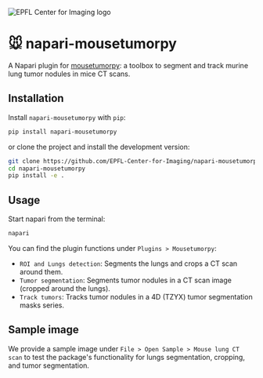 ![EPFL Center for Imaging logo](https://imaging.epfl.ch/resources/logo-for-gitlab.svg)
# 🐭 napari-mousetumorpy

A Napari plugin for [mousetumorpy](https://github.com/EPFL-Center-for-Imaging/mousetumorpy.git): a toolbox to segment and track murine lung tumor nodules in mice CT scans.

## Installation

Install `napari-mousetumorpy` with `pip`:

```sh
pip install napari-mousetumorpy
```

or clone the project and install the development version:

```sh
git clone https://github.com/EPFL-Center-for-Imaging/napari-mousetumorpy.git
cd napari-mousetumorpy
pip install -e .
```

## Usage

Start napari from the terminal:

```sh
napari
```

You can find the plugin functions under `Plugins > Mousetumorpy`:

- `ROI and Lungs detection`: Segments the lungs and crops a CT scan around them.
- `Tumor segmentation`: Segments tumor nodules in a CT scan image (cropped around the lungs).
- `Track tumors`: Tracks tumor nodules in a 4D (TZYX) tumor segmentation masks series.

## Sample image

We provide a sample image under `File > Open Sample > Mouse lung CT scan` to test the package's functionality for lungs segmentation, cropping, and tumor segmentation.
